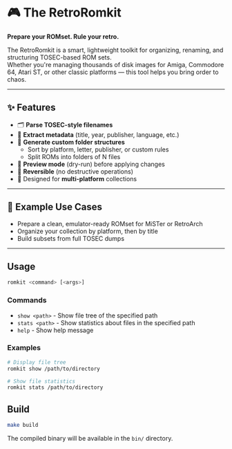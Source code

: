 # 🎮 The RetroRomkit

**Prepare your ROMset. Rule your retro.**

The RetroRomkit is a smart, lightweight toolkit for organizing, renaming, and structuring TOSEC-based ROM sets.  
Whether you're managing thousands of disk images for Amiga, Commodore 64, Atari ST, or other classic platforms — this tool helps you bring order to chaos.

---

## ✨ Features

- 🗂 **Parse TOSEC-style filenames**
- 🧠 **Extract metadata** (title, year, publisher, language, etc.)
- 📁 **Generate custom folder structures**
  - Sort by platform, letter, publisher, or custom rules
  - Split ROMs into folders of N files
- 🧪 **Preview mode** (dry-run) before applying changes
- 🔄 **Reversible** (no destructive operations)
- 🎯 Designed for **multi-platform** collections

---

## 🧰 Example Use Cases

- Prepare a clean, emulator-ready ROMset for MiSTer or RetroArch
- Organize your collection by platform, then by title
- Build subsets from full TOSEC dumps

---

## Usage

```bash
romkit <command> [<args>]
```

### Commands

- `show <path>` - Show file tree of the specified path
- `stats <path>` - Show statistics about files in the specified path  
- `help` - Show help message

### Examples

```bash
# Display file tree
romkit show /path/to/directory

# Show file statistics
romkit stats /path/to/directory
```

## Build

```bash
make build
```

The compiled binary will be available in the `bin/` directory.
